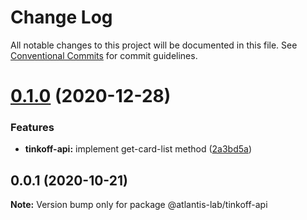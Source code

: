 # Change Log

All notable changes to this project will be documented in this file.
See [Conventional Commits](https://conventionalcommits.org) for commit guidelines.

# [0.1.0](https://github.com/Atlantis-Lab/tinkoff-api/compare/@atlantis-lab/tinkoff-api@0.0.1...@atlantis-lab/tinkoff-api@0.1.0) (2020-12-28)


### Features

* **tinkoff-api:** implement get-card-list method ([2a3bd5a](https://github.com/Atlantis-Lab/tinkoff-api/commit/2a3bd5af3211ed9b8352be3874a6ac074a09690e))





## 0.0.1 (2020-10-21)

**Note:** Version bump only for package @atlantis-lab/tinkoff-api
